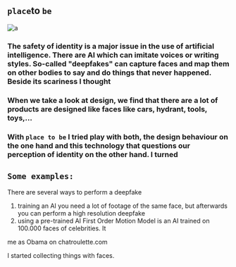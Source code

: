## `place`to `be`

![a](img/thumb-fenster.gif)


### The safety of identity is a major issue in the use of artificial intelligence. There are AI which can imitate voices or writing styles. So-called "deepfakes" can capture faces and map them on other bodies to say and do things that never happened. Beside its scariness I thought    
### When we take a look at design, we find that there are a lot of products are designed like faces like cars, hydrant, tools, toys,...   
### With `place to be` I tried play with both, the design behaviour on the one hand and this technology that questions our perception of identity on the other hand. I turned 

## `Some examples:`

There are several ways to perform a deepfake
1. training an AI
  you need a lot of footage of the same face, but afterwards you can perform a high resolution deepfake
2. using a pre-trained AI
  First Order Motion Model is an AI trained on 100.000 faces of celebrities. It 

me as Obama on chatroulette.com

I started collecting things with faces.  
